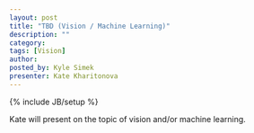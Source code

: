 ```yaml
---
layout: post
title: "TBD (Vision / Machine Learning)"
description: ""
category: 
tags: [Vision]
author: 
posted_by: Kyle Simek
presenter: Kate Kharitonova
---
```

{% include JB/setup %}

Kate will present on the topic of vision and/or machine learning.
